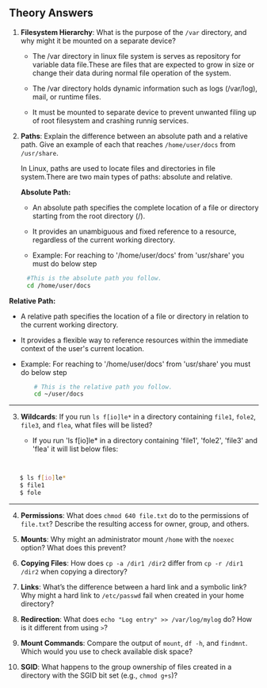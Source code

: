## Theory Answers


1. **Filesystem Hierarchy**: What is the purpose of the `/var` directory, and why might it be mounted on a separate device?

   - The /var directory in linux file system is serves as repository for variable data file.These are files that are expected to grow in size or change their data during normal file operation of the system.

   - The /var directory holds dynamic information such as logs (/var/log), mail, or runtime files.

   - It must be mounted to separate device to prevent unwanted filing up of root filesystem and crashing runnig services.


2. **Paths**: Explain the difference between an absolute path and a relative path. Give an example of each that reaches `/home/user/docs` from `/usr/share`.

   In Linux, paths are used to locate files and directories in file system.There are two main types of paths: absolute and relative.

   **Absolute Path:**

   - An absolute path specifies the complete location of a file or directory starting from the root directory (/).

   - It provides an unambiguous and fixed reference to a resource, regardless of the current working directory.

   - Example: For reaching to '/home/user/docs' from 'usr/share' you must do below step

 ```bash
      #This is the absolute path you follow.
      cd /home/user/docs 
```

   **Relative Path:**
    
   - A relative path specifies the location of a file or directory in relation to the current working directory.

   - It provides a flexible way to reference resources within the immediate context of the user's current location. 
 
   - Example: 
     For reaching to '/home/user/docs' from 'usr/share' you must do below step

```bash
       # This is the relative path you follow.
       cd ~/user/docs
```
---

3. **Wildcards**: If you run `ls f[io]le*` in a directory containing `file1`, `fole2`, `file3`, and `flea`, what files will be listed?


    - If you run 'ls f[io]le* in a directory containing 'file1', 'fole2', 'file3' and 'flea' it will list below files:
     
```bash

   
   $ ls f[io]le*
   $ file1
   $ fole
```

---

4. **Permissions**: What does `chmod 640 file.txt` do to the permissions of `file.txt`? Describe the resulting access for owner, group, and others.




5. **Mounts**: Why might an administrator mount `/home` with the `noexec` option? What does this prevent?
6. **Copying Files**: How does `cp -a /dir1 /dir2` differ from `cp -r /dir1 /dir2` when copying a directory?
7. **Links**: What’s the difference between a hard link and a symbolic link? Why might a hard link to `/etc/passwd` fail when created in your home directory?
8. **Redirection**: What does `echo "Log entry" >> /var/log/mylog` do? How is it different from using `>`?
9. **Mount Commands**: Compare the output of `mount`, `df -h`, and `findmnt`. Which would you use to check available disk space?
10. **SGID**: What happens to the group ownership of files created in a directory with the SGID bit set (e.g., `chmod g+s`)?




